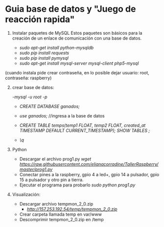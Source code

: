 # Guia base de datos y "Juego de reacción rapida" 

1. Instalar paquetes de MySQL Estos paquetes son básicos para la creación de un enlace de 
comunicación con una base de datos.

      - *sudo apt-get install python-mysqldb*
      - *sudo pip install requests*
      - *sudo pip install pymysql*
      - *sudo apt-get install mysql-server mysql-client php5-mysql*

(cuando instala pide crear contraseña, en lo posible dejar usuario: root, contraseña: raspberry)

2. crear base de datos:

      -*mysql -u root -p*

      - *CREATE DATABASE ganados;* 

      - *use ganados;* //ingresa a la base de datos

      - *CREATE TABLE temps(temp1 FLOAT, temp2 FLOAT, created_at TIMESTAMP DEFAULT CURRENT_TIMESTAMP);*
      *SHOW TABLES ;*

      - *\q*


3. Python

     + Descargar el archivo prog1.py 
      *wget https://raw.githubusercontent.com/elianacorradine/TallerRaspberry/master/prog1.py*
     + Conectar pines a la raspberry, gpio 4 a led+, gpio 14 a pulsador, gpio 15 a pulsador y otro pin a tierra.
     + Ejecutar el programa para probarlo *sudo python prog1.py* 
     
4. Visualización:
     + Descargar archivo tempmon_2_0.zip 
          - *http://157.253.192.54/temp/tempmon_2_0.zip*
     + Crear carpeta llamada temp en var/www
     + Descomprimir tempmon_2_0.zip en /temp
